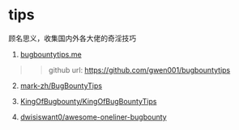 # tips
顾名思义，收集国内外各大佬的奇淫技巧

1. [bugbountytips.me](http://bugbountytips.me/)
>> github url: https://github.com/gwen001/bugbountytips

2. [mark-zh/BugBountyTips](https://github.com/mark-zh/BugBountyTips)

3. [KingOfBugbounty/KingOfBugBountyTips](https://github.com/KingOfBugbounty/KingOfBugBountyTips)

4. [dwisiswant0/awesome-oneliner-bugbounty](https://github.com/dwisiswant0/awesome-oneliner-bugbounty)
